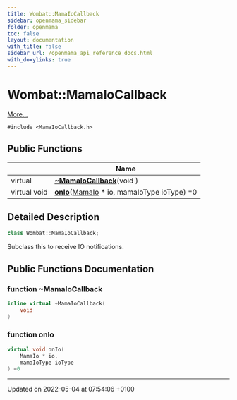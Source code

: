 ```yaml
---
title: Wombat::MamaIoCallback
sidebar: openmama_sidebar
folder: openmama
toc: false
layout: documentation
with_title: false
sidebar_url: /openmama_api_reference_docs.html
with_doxylinks: true
---
```


# Wombat::MamaIoCallback



 [More...](#detailed-description)


`#include <MamaIoCallback.h>`

## Public Functions

|                | Name           |
| -------------- | -------------- |
| virtual | **[~MamaIoCallback](classWombat_1_1MamaIoCallback.html#function-~mamaiocallback)**(void ) |
| virtual void | **[onIo](classWombat_1_1MamaIoCallback.html#function-onio)**([MamaIo](classWombat_1_1MamaIo.html) * io, mamaIoType ioType) =0 |

## Detailed Description

```cpp
class Wombat::MamaIoCallback;
```


Subclass this to receive IO notifications. 

## Public Functions Documentation

### function ~MamaIoCallback

```cpp
inline virtual ~MamaIoCallback(
    void 
)
```


### function onIo

```cpp
virtual void onIo(
    MamaIo * io,
    mamaIoType ioType
) =0
```


-------------------------------

Updated on 2022-05-04 at 07:54:06 +0100